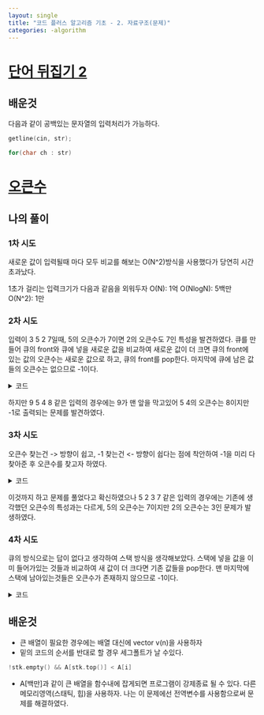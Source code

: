 ```yaml
---
layout: single
title: "코드 플러스 알고리즘 기초 - 2. 자료구조(문제)"
categories: -algorithm
---
```


# [단어 뒤집기 2](https://www.acmicpc.net/problem/17413)
## 배운것
다음과 같이 공백있는 문자열의 입력처리가 가능하다.
```c++
getline(cin, str);

for(char ch : str)  
```
# [오큰수](https://www.acmicpc.net/problem/17298)
## 나의 풀이
### 1차 시도
새로운 값이 입력될때 마다 모두 비교를 해보는 O(N^2)방식을 사용했다가 당연히 시간초과났다.

1초가 걸리는 입력크기가 다음과 같음을 외워두자
O(N): 1억
O(NlogN): 5백만
O(N^2): 1만


### 2차 시도
입력이 3 5 2 7일때, 5의 오큰수가 7이면 2의 오큰수도 7인 특성을 발견하였다.
큐를 만들어 큐의 front와 큐에 넣을 새로운 값을 비교하여 새로운 값이 더 크면 큐의 front에 있는 값의 오큰수는 새로운 값으로 하고, 큐의 front를 pop한다.
마지막에 큐에 남은 값들의 오큰수는 없으므로 -1이다.

<details markdown="1">
<summary>코드</summary>

```c++
int main()
{
    ios_base::sync_with_stdio(false);
    cin.tie(nullptr);

    int t;
    cin >> t;

    queue<int> q;
    int num;

    while(t--)
    {
        cin >> num;

        if(q.front() < num)
        {
            while(!q.empty())
            {
                cout << num << ' ';
                q.pop();
            }
            q.push(num);
        }
        else
        {
            q.push(num);
        }
    }
    while(!q.empty())
    {
        cout << "-1 ";
        q.pop();
    }
    return 0;
}
```
</details>

하지만 9 5 4 8 같은 입력의 경우에는 9가 맨 앞을 막고있어 5 4의 오큰수는 8이지만 -1로 출력되는 문제를 발견하였다.


### 3차 시도
오큰수 찾는건 -> 방향이 쉽고, -1 찾는건 <- 방향이 쉽다는 점에 착안하여 -1을 미리 다 찾아준 후 오큰수를 찾고자 하였다.

<details markdown="1">
<summary>코드</summary>

```c++
int A[1000000];
int Result[1000000];

int main()
{
    ios_base::sync_with_stdio(false);
    cin.tie(nullptr);

    int t;
    cin >> t;

    queue<int> q;
    int num;
    int idx;

    for(int i = 0; i < t; i++)
    {
        cin >> num;
        A[i] = num;
    }

    int max = -1;
    //-1 찾기
    for(int i = t-1; i >= 0; i--)
    {
        if(A[i] >= max)
        {
            Result[i] = -1;
            max = A[i];
        }
    }

    //오큰수 찾기
    for(int i = 0; i < t; i++)
    {
        if(q.empty())
        {
            if(Result[i] != -1)
                q.push(i);
        }
        else 
        {
            if(A[q.front()] < A[i])
            {
                while(!q.empty())
                {
                    Result[q.front()] = A[i];
                    q.pop();
                }
                if(Result[i] != -1)
                    q.push(i);
            }
            else
                if(Result[i] != -1)
                    q.push(i);
        }
    }

    //출력
    for(int i = 0; i < t; i++)
    {
        cout << Result[i];
        if(i != t-1)
            cout << ' ';
    }
    cout << '\n';
    return 0;
}
```
</details>

이것까지 하고 문제를 풀었다고 확신하였으나 5 2 3 7 같은 입력의 경우에는 기존에 생각했던 오큰수의 특성과는 다르게, 5의 오큰수는 7이지만 2의 오큰수는 3인 문제가 발생하였다.


### 4차 시도
큐의 방식으로는 답이 없다고 생각하여 스택 방식을 생각해보았다.
스택에 넣을 값을 이미 들어가있는 것들과 비교하여 새 값이 더 크다면 기존 값들을 pop한다. 
맨 마지막에 스택에 남아있는것들은 오큰수가 존재하지 않으므로 -1이다.

<details markdown="1">
<summary>코드</summary>

```c++
#include <iostream>
#include <stack>

int A[1000000];
int R[1000000];

using namespace std;

int main()
{
    ios_base::sync_with_stdio(false);
    cin.tie(nullptr);

    int t, num;
    cin >> t;

    for(int i = 0; i < t; i++)
    {
        cin >> num;
        A[i] = num;
    }
    stack<int> stk;

    //오큰수 찾기
    for(int i = 0; i < t; i++)
    {
        //스택이 비었을 경우
        if(stk.empty())
        {
            stk.push(i);
        }
        else
        {
            while(!stk.empty() && A[stk.top()] < A[i])
            {
                R[stk.top()] = A[i];
                stk.pop();
            }
            stk.push(i);
        }
    }
    //-1 처리
    while(!stk.empty())
    {
        R[stk.top()] = -1;
        stk.pop();
    }

    //출력
    for(int i = 0; i < t; i++)
    {
        cout << R[i];
        if(i != t-1)
            cout << ' ';
    }
    cout << '\n';
    return 0;
}
```
</details>


## 배운것
* 큰  배열이 필요한 경우에는 배열 대신에 vector<int> v(n)을 사용하자
* 밑의 코드의 순서를 반대로 할 경우 세그폴트가 날 수있다.
```c++ 
!stk.empty() && A[stk.top()] < A[i] 
```
* A[백만]과 같이 큰 배열을 함수내에 잡게되면 프로그램이 강제종료 될 수 있다. 다른 메모리영역(스태틱, 힙)을 사용하자. 나는 이 문제에선 전역변수를 사용함으로써 문제를 해결하였다.
